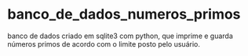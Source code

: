 # banco_de_dados_numeros_primos
banco de dados criado em sqlite3 com python, que imprime e guarda números primos de acordo com o limite posto pelo usuário. 
